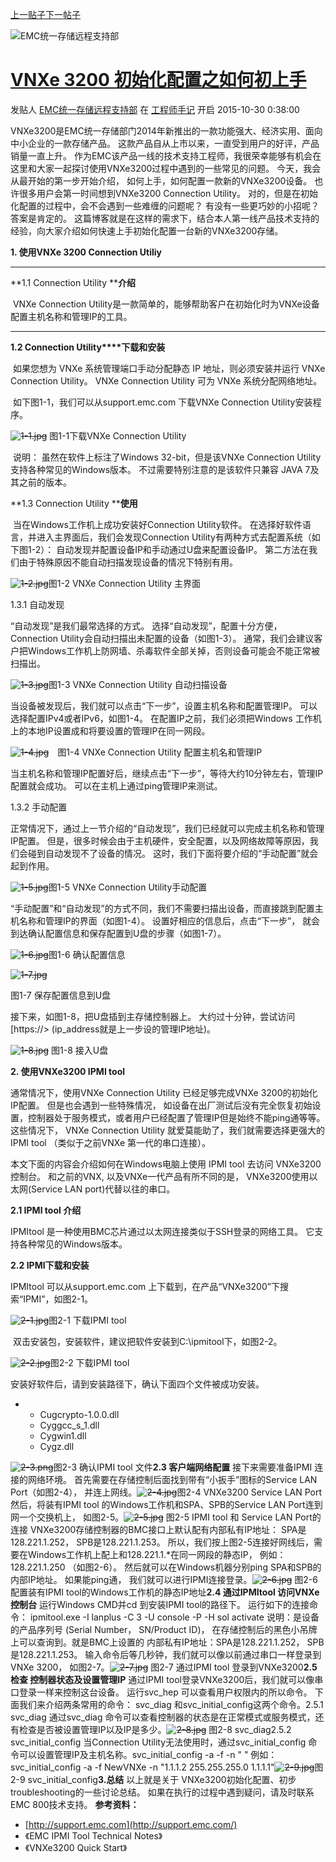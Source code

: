 [上一贴子](https://community.emc.com/community/support/chinese/teamblog/blog/2015/10/29/%E6%B5%85%E8%B0%88data-domain%E7%A9%BA%E9%97%B4%E4%BD%BF%E7%94%A8%E7%8E%87%E4%B8%8E%E8%99%9A%E6%8B%9F%E7%A3%81%E5%B8%A6%E6%95%B0%E9%87%8F)[下一帖子](https://community.emc.com/community/support/chinese/teamblog/blog/2015/10/30/nas%E7%9B%B8%E5%85%B3%E7%9A%84ndmp%E7%AE%80%E4%BB%8B)

![EMC统一存储远程支持部](https://community.emc.com/people/usdchineseblog/avatar/46.png?a=10457)

# [VNXe 3200 初始化配置之如何初上手](https://community.emc.com/community/support/chinese/teamblog/blog/2015/10/30/vnxe-3200-%E5%88%9D%E5%A7%8B%E5%8C%96%E9%85%8D%E7%BD%AE%E4%B9%8B%E5%A6%82%E4%BD%95%E5%88%9D%E4%B8%8A%E6%89%8B)

发贴人 [EMC统一存储远程支持部](https://community.emc.com/people/usdchineseblog) 在 [工程师手记](https://community.emc.com/community/support/chinese/teamblog/blog) 开启 2015-10-30 0:38:00

​       VNXe3200是EMC统一存储部门2014年新推出的一款功能强大、经济实用、面向中小企业的一款存储产品。 这款产品自从上市以来，一直受到用户的好评，产品销量一直上升。 作为EMC该产品一线的技术支持工程师，我很荣幸能够有机会在这里和大家一起探讨使用VNXe3200过程中遇到的一些常见的问题。 今天，我会从最开始的第一步开始介绍， 如何上手，如何配置一款新的VNXe3200设备。 也许很多用户会第一时间想到VNXe3200 Connection Utility。 对的，但是在初始化配置的过程中，会不会遇到一些难缠的问题呢？ 有没有一些更巧妙的小招呢？ 答案是肯定的。 这篇博客就是在这样的需求下，结合本人第一线产品技术支持的经验，向大家介绍如何快速上手初始化配置一台新的VNXe3200存储。

 

**1. ****使用****VNXe 3200 Connection Utiliy**

****

**1.1 Connection Utility ****介绍**

​       VNXe Connection Utility是一款简单的，能够帮助客户在初始化时为VNXe设备配置主机名称和管理IP的工具。

****

**1.2 Connection Utility****下载和安装**

​       如果您想为 VNXe 系统管理端口手动分配静态 IP 地址，则必须安装并运行 VNXe Connection Utility。 VNXe Connection Utility 可为 VNXe 系统分配网络地址。

​        如下图1-1，我们可以从support.emc.com 下载VNXe Connection Utility安装程序。

~~![1-1.jpg](https://community.emc.com/servlet/JiveServlet/downloadImage/38-12488-123691/670-321/1-1.jpg)~~ 图1-1下载VNXe Connection Utility

​       说明： 虽然在软件上标注了Windows 32-bit，但是该VNXe Connection Utility支持各种常见的Windows版本。 不过需要特别注意的是该软件只兼容 JAVA 7及其之前的版本。

**1.3 Connection Utility ****使用**

​        当在Windows工作机上成功安装好Connection Utility软件。 在选择好软件语言，并进入主界面后，我们会发现Connection Utility有两种方式去配置系统（如下图1-2）： 自动发现并配置设备IP和手动通过U盘来配置设备IP。 第二方法在我们由于特殊原因不能自动扫描发现设备的情况下特别有用。

~~![1-2.jpg](https://community.emc.com/servlet/JiveServlet/downloadImage/38-12488-123692/670-573/1-2.jpg)~~图1-2  VNXe Connection Utility 主界面

1.3.1 自动发现

  “自动发现”是我们最常选择的方式。 选择“自动发现”，配置十分方便，Connection Utility会自动扫描出未配置的设备（如图1-3）。 通常，我们会建议客户把Windows工作机上防网墙、杀毒软件全部关掉，否则设备可能会不能正常被扫描出。

~~![1-3.jpg](https://community.emc.com/servlet/JiveServlet/downloadImage/38-12488-123696/670-571/1-3.jpg)~~图1-3  VNXe Connection Utility 自动扫描设备

   当设备被发现后，我们就可以点击“下一步”，设置主机名称和配置管理IP。 可以选择配置IPv4或者IPv6，如图1-4。 在配置IP之前，我们必须把Windows 工作机上的本地IP设置成和将要设置的管理IP在同一网段。

~~![1-4.jpg](https://community.emc.com/servlet/JiveServlet/downloadImage/38-12488-123697/670-574/1-4.jpg)~~　图1-4  VNXe Connection Utility 配置主机名和管理IP

   当主机名称和管理IP配置好后，继续点击“下一步”，等待大约10分钟左右，管理IP配置就会成功。 可以在主机上通过ping管理IP来测试。

1.3.2 手动配置

   正常情况下，通过上一节介绍的“自动发现”，我们已经就可以完成主机名称和管理IP配置。 但是，很多时候会由于主机硬件，安全配置，以及网络故障等原因，我们会碰到自动发现不了设备的情况。 这时，我们下面将要介绍的“手动配置”就会起到作用。

~~![1-5.jpg](https://community.emc.com/servlet/JiveServlet/downloadImage/38-12488-123698/670-570/1-5.jpg)~~图1-5  VNXe Connection Utility手动配置

   “手动配置”和“自动发现”的方式不同，我们不需要扫描出设备，而直接跳到配置主机名称和管理IP的界面（如图1-4）。 设置好相应的信息后，点击“下一步”， 就会到达确认配置信息和保存配置到U盘的步骤（如图1-7）。

~~![1-6.jpg](https://community.emc.com/servlet/JiveServlet/downloadImage/38-12488-123699/670-573/1-6.jpg)~~图1-6  确认配置信息

~~![1-7.jpg](https://community.emc.com/servlet/JiveServlet/downloadImage/38-12488-123700/670-572/1-7.jpg)~~

图1-7  保存配置信息到U盘

   接下来，如图1-8，把U盘插到主存储控制器上。 大约过十分钟，尝试访问[https://> (ip_address就是上一步设的管理IP地址)。

~~![1-8.jpg](https://community.emc.com/servlet/JiveServlet/downloadImage/38-12488-123701/670-571/1-8.jpg)~~ 图1-8  接入U盘

**2. 使用VNXe3200 IPMI tool**

   通常情况下，使用VNXe Connection Utility 已经足够完成VNXe 3200的初始化IP配置。 但是也会遇到一些特殊情况， 如设备在出厂测试后没有完全恢复初始设置，控制器处于服务模式，或者用户已经配置了管理IP但是始终不能ping通等等。 这些情况下， VNXe Connection Utility 就爱莫能助了，我们就需要选择更强大的 IPMI tool （类似于之前VNXe 第一代的串口连接）。

   本文下面的内容会介绍如何在Windows电脑上使用 IPMI tool 去访问 VNXe3200控制台。 和之前的VNX, 以及VNXe一代产品有所不同的是， VNXe3200使用以太网(Service LAN port)代替以往的串口。

**2.1 IPMI tool 介绍**

   IPMItool 是一种使用BMC芯片通过以太网连接类似于SSH登录的网络工具。 它支持各种常见的Windows版本。

**2.2 IPMI下载和安装**

   IPMItool 可以从support.emc.com 上下载到，在产品“VNXe3200”下搜索“IPMI”，如图2-1。

~~![2-1.jpg](https://community.emc.com/servlet/JiveServlet/downloadImage/38-12488-123702/670-321/2-1.jpg)~~图2-1   下载IPMI tool

​    双击安装包，安装软件，建议把软件安装到C:\ipmitool下，如图2-2。

~~![2-2.jpg](https://community.emc.com/servlet/JiveServlet/downloadImage/38-12488-123703/670-307/2-2.jpg)~~图2-2   下载IPMI tool

   安装好软件后，请到安装路径下，确认下面四个文件被成功安装。

- - Cugcrypto-1.0.0.dll
  - Cyggcc_s_1.dll
  - Cygwin1.dll
  - Cygz.dll

~~![2-3.png](https://community.emc.com/servlet/JiveServlet/downloadImage/38-12488-123704/670-346/2-3.png)~~图2-3   确认IPMI tool 文件**2.3 客户端网络配置**   接下来需要准备IPMI 连接的网络环境。 首先需要在存储控制后面找到带有“小扳手”图标的Service LAN Port（如图2-4）， 并连上网线。~~![2-4.jpg](https://community.emc.com/servlet/JiveServlet/downloadImage/38-12488-123705/670-423/2-4.jpg)~~图2-4 VNXe3200  Service LAN Port   然后，将装有IPMI tool 的Windows工作机和SPA、SPB的Service LAN Port连到网一个交换机上， 如图2-5。~~![2-5.jpg](https://community.emc.com/servlet/JiveServlet/downloadImage/38-12488-123706/2-5.jpg)~~ 图2-5  IPMI tool 和 Service LAN Port的连接   VNXe3200存储控制器的BMC接口上默认配有内部私有IP地址： SPA是128.221.1.252， SPB是128.221.1.253。 所以，我们按上图2-5连接好网线后，需要在Windows工作机上配上和128.221.1.*在同一网段的静态IP， 例如： 128.221.1.250 （如图2-6）。  然后就可以在Windows机器分别ping  SPA和SPB的内部IP地址。 如果能ping通， 我们就可以进行IPMI连接登录。~~![2-6.jpg](https://community.emc.com/servlet/JiveServlet/downloadImage/38-12488-123707/670-224/2-6.jpg)~~ 图2-6  配置装有IPMI tool的Windows工作机的静态IP地址**2.4 通过IPMItool 访问VNXe控制台**   运行Windows CMD并cd 到安装IPMI tool的路径下。 运行如下的连接命令：     ipmitool.exe -I lanplus -C 3 -U console -P <password> -H <host> sol activate   说明：<password>是设备的产品序列号 (Serial Number， SN/Product ID)， 在存储控制后的黑色小吊牌上可以查询到。<host>就是BMC上设置的 内部私有IP地址：SPA是128.221.1.252， SPB是128.221.1.253。        输入命令后等几秒钟，我们就可以像以前通过串口一样登录到VNXe 3200， 如图2-7。~~![2-7.jpg](https://community.emc.com/servlet/JiveServlet/downloadImage/38-12488-123708/670-366/2-7.jpg)~~   图2-7   通过IPMI tool 登录到VNXe3200**2.5 检查 控制器状态及设置管理IP**   通过IPMI tool登录VNXe3200后，我们就可以像串口登录一样来控制这台设备。 运行svc_hep 可以查看用户权限内的所以命令。 下面我们来介绍两条常用的命令： svc_diag 和svc_initial_config这两个命令。2.5.1 svc_diag   通过svc_diag 命令可以查看控制器的状态是在正常模式或服务模式，还有检查是否被设置管理IP以及IP是多少。~~![2-8.jpg](https://community.emc.com/servlet/JiveServlet/downloadImage/38-12488-123709/670-286/2-8.jpg)~~ 图2-8   svc_diag2.5.2 svc_initial_config   当Connection Utility无法使用时，通过svc_initial_config 命令可以设置管理IP及主机名称。svc_initial_config -a -f <name> -n "<IP> <netmask> <gateway>"   例如：svc_initial_config -a -f NewVNXe -n "1.1.1.2 255.255.255.0 1.1.1.1"~~![2-9.jpg](https://community.emc.com/servlet/JiveServlet/downloadImage/38-12488-123710/2-9.jpg)~~图2-9 svc_initial_config**3.总结**   以上就是关于 VNXe3200初始化配置、初步troubleshooting的一些讨论总结。 如果在执行的过程中遇到疑问，请及时联系EMC 800技术支持。 **参考资料：**

- [http://support.emc.com](http://support.emc.com/)
- 《EMC IPMI Tool Technical Notes》
- 《VNXe3200 Quick Start》

 